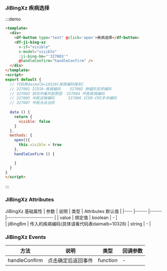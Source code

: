 
### JiBingXz 疾病选择

:::demo

```html
<template>
  <div>
    <df-button type="text" @click='open'>疾病选择</df-button>
    <df-ji-bing-xz 
      v-if="visible"
      v-model="visible"
      :ji-bing-bm="'327003'"
      @handleConfirm="handleConfirm" />
  </div>
</template>
<script>
export default {
  // 代码表daimalb=10328(疾病编码类别)
  // 327001 ICD10-疾病编码    327002 肿瘤形态学编码
  // 327003 损伤中毒外部原因  327004 中医疾病编码
  // 327005 中医证候编码      327006 ICD9-CM3手术编码
  // 327007 中医治法治则  
  
  data () {
    return {
      visible: false
    }
  },
  methods: {
    open(){
      this.visible = true
    },
    handleConfirm () {

    }
  }
}
</script>

```
:::

### JiBingXz Attributes

JiBingXz 基础属性
| 参数 |   说明          | 类型       | Attributes 默认值 |
|---- |------ |------ |-----------------------  |
| value | 绑定值 | boolean | - |  
| jiBingBm | 传入的疾病编码(具体请看代码表daimalb=10328) | string | - |

### JiBingXz Events

| 方法 |   说明          | 类型       | 回调参数 |
|---- |------ |------ |-----------------------  |
| handleConfirm | 点击确定后返回事件 | function | - |
